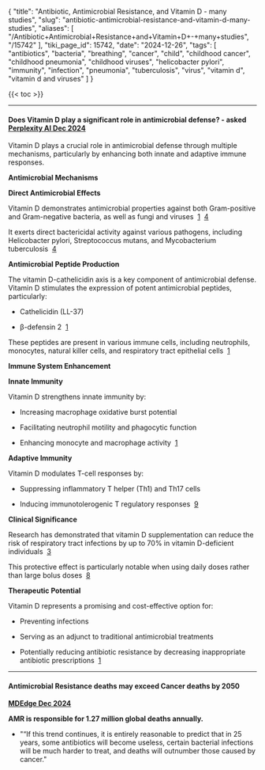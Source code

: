 {
    "title": "Antibiotic, Antimicrobial Resistance, and Vitamin D - many studies",
    "slug": "antibiotic-antimicrobial-resistance-and-vitamin-d-many-studies",
    "aliases": [
        "/Antibiotic+Antimicrobial+Resistance+and+Vitamin+D+-+many+studies",
        "/15742"
    ],
    "tiki_page_id": 15742,
    "date": "2024-12-26",
    "tags": [
        "antibiotics",
        "bacteria",
        "breathing",
        "cancer",
        "child",
        "childhood cancer",
        "childhood pneumonia",
        "childhood viruses",
        "helicobacter pylori",
        "immunity",
        "infection",
        "pneumonia",
        "tuberculosis",
        "virus",
        "vitamin d",
        "vitamin d and viruses"
    ]
}


{{< toc >}}

---

#### Does Vitamin D play a significant role in antimicrobial defense? - asked [Perplexity AI Dec 2024](https://www.perplexity.ai/search/what-is-the-relationship-betwe-Cvaaq61KTvm5ptlIh2v_uQ)

Vitamin D plays a crucial role in antimicrobial defense through multiple mechanisms, particularly by enhancing both innate and adaptive immune responses.

 **Antimicrobial Mechanisms** 

 **Direct Antimicrobial Effects** 

Vitamin D demonstrates antimicrobial properties against both Gram-positive and Gram-negative bacteria, as well as fungi and viruses &nbsp;[1](https://pmc.ncbi.nlm.nih.gov/articles/PMC3256336/) &nbsp;[4](https://akjournals.com/view/journals/1886/9/3/article-p80.xml)

It exerts direct bactericidal activity against various pathogens, including Helicobacter pylori, Streptococcus mutans, and Mycobacterium tuberculosis &nbsp;[4](https://akjournals.com/view/journals/1886/9/3/article-p80.xml)

 **Antimicrobial Peptide Production** 

The vitamin D-cathelicidin axis is a key component of antimicrobial defense. Vitamin D stimulates the expression of potent antimicrobial peptides, particularly:

* Cathelicidin (LL-37)

* β-defensin 2 &nbsp;[1](https://pmc.ncbi.nlm.nih.gov/articles/PMC3256336/)

These peptides are present in various immune cells, including neutrophils, monocytes, natural killer cells, and respiratory tract epithelial cells &nbsp;[1](https://pmc.ncbi.nlm.nih.gov/articles/PMC3256336/)

 **Immune System Enhancement** 

 **Innate Immunity** 

Vitamin D strengthens innate immunity by:

* Increasing macrophage oxidative burst potential

* Facilitating neutrophil motility and phagocytic function

* Enhancing monocyte and macrophage activity &nbsp;[1](https://pmc.ncbi.nlm.nih.gov/articles/PMC3256336/)

 **Adaptive Immunity** 

Vitamin D modulates T-cell responses by:

* Suppressing inflammatory T helper (Th1) and Th17 cells

* Inducing immunotolerogenic T regulatory responses &nbsp;[9](https://academic.oup.com/jbmrplus/article/5/1/e10405/7486312?login=false)

 **Clinical Significance** 

Research has demonstrated that vitamin D supplementation can reduce the risk of respiratory tract infections by up to 70% in vitamin D-deficient individuals &nbsp;[3](https://chess.uchicago.edu/vitamind/)

This protective effect is particularly notable when using daily doses rather than large bolus doses &nbsp;[8](https://www.who.int/tools/elena/commentary/vitamind-pneumonia-children)

 **Therapeutic Potential** 

Vitamin D represents a promising and cost-effective option for:

* Preventing infections

* Serving as an adjunct to traditional antimicrobial treatments

* Potentially reducing antibiotic resistance by decreasing inappropriate antibiotic prescriptions &nbsp;[1](https://pmc.ncbi.nlm.nih.gov/articles/PMC3256336/)

---

#### Antimicrobial Resistance deaths may exceed Cancer deaths by 2050

 **[MDEdge Dec 2024](https://www.mdedge.com/infectiousdisease/article/271778/antimicrobial-resistant-infections/amr-could-surpass-cancer-leading-cause-death-2050?ecd=WNL_EVE_241226_mdedge&uac=138704MX&sso=true)** 

 **AMR is responsible for 1.27 million global deaths annually.** 

* "“If this trend continues, it is entirely reasonable to predict that in 25 years, some antibiotics will become useless, certain bacterial infections will be much harder to treat, and deaths will outnumber those caused by cancer."